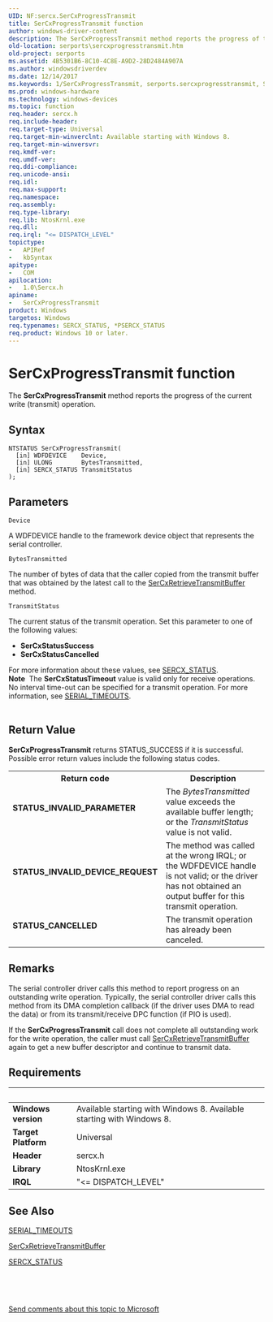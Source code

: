 ```yaml
---
UID: NF:sercx.SerCxProgressTransmit
title: SerCxProgressTransmit function
author: windows-driver-content
description: The SerCxProgressTransmit method reports the progress of the current write (transmit) operation.
old-location: serports\sercxprogresstransmit.htm
old-project: serports
ms.assetid: 4B5301B6-8C10-4C8E-A9D2-28D2484A907A
ms.author: windowsdriverdev
ms.date: 12/14/2017
ms.keywords: 1/SerCxProgressTransmit, serports.sercxprogresstransmit, SerCxProgressTransmit, SerCxProgressTransmit method [Serial Ports]
ms.prod: windows-hardware
ms.technology: windows-devices
ms.topic: function
req.header: sercx.h
req.include-header: 
req.target-type: Universal
req.target-min-winverclnt: Available starting with Windows 8.
req.target-min-winversvr: 
req.kmdf-ver: 
req.umdf-ver: 
req.ddi-compliance: 
req.unicode-ansi: 
req.idl: 
req.max-support: 
req.namespace: 
req.assembly: 
req.type-library: 
req.lib: NtosKrnl.exe
req.dll: 
req.irql: "<= DISPATCH_LEVEL"
topictype:
-	APIRef
-	kbSyntax
apitype:
-	COM
apilocation:
-	1.0\Sercx.h
apiname:
-	SerCxProgressTransmit
product: Windows
targetos: Windows
req.typenames: SERCX_STATUS, *PSERCX_STATUS
req.product: Windows 10 or later.
---
```



# SerCxProgressTransmit function
The <b>SerCxProgressTransmit</b> method reports the progress of the current write (transmit) operation.

## Syntax

````
NTSTATUS SerCxProgressTransmit(
  [in] WDFDEVICE    Device,
  [in] ULONG        BytesTransmitted,
  [in] SERCX_STATUS TransmitStatus
);
````

## Parameters

`Device`

A WDFDEVICE handle to the framework device object that represents the serial controller.

`BytesTransmitted`

The number of bytes of data that the caller copied from the transmit buffer that was obtained by the latest call to the <a href="..\sercx\nf-sercx-sercxretrievetransmitbuffer.md">SerCxRetrieveTransmitBuffer</a> method.

`TransmitStatus`

The current status of the transmit operation. Set this parameter to one of the following values:

<ul>
<li><b>SerCxStatusSuccess</b></li>
<li><b>SerCxStatusCancelled</b></li>
</ul>
For more information about these values, see <a href="..\sercx\ne-sercx-_sercx_status.md">SERCX_STATUS</a>.

<div class="alert"><b>Note</b>  The <b>SerCxStatusTimeout</b> value is valid only for receive operations. No interval time-out can be specified for a transmit operation. For more information, see <a href="..\ntddser\ns-ntddser-_serial_timeouts.md">SERIAL_TIMEOUTS</a>.</div>
<div> </div>


## Return Value

<b>SerCxProgressTransmit</b> returns STATUS_SUCCESS if it is successful. Possible error return values include the following status codes.

<table>
<tr>
<th>Return code</th>
<th>Description</th>
</tr>
<tr>
<td width="40%">
<dl>
<dt><b>STATUS_INVALID_PARAMETER</b></dt>
</dl>
</td>
<td width="60%">
The <i>BytesTransmitted</i> value exceeds the available buffer length; or the <i>TransmitStatus</i> value is not valid.

</td>
</tr>
<tr>
<td width="40%">
<dl>
<dt><b>STATUS_INVALID_DEVICE_REQUEST</b></dt>
</dl>
</td>
<td width="60%">
The method was called at the wrong IRQL; or the WDFDEVICE handle is not valid; or the driver has not obtained an output buffer for this transmit operation.

</td>
</tr>
<tr>
<td width="40%">
<dl>
<dt><b>STATUS_CANCELLED</b></dt>
</dl>
</td>
<td width="60%">
The transmit operation has already been canceled.

</td>
</tr>
</table>

## Remarks

The serial controller driver calls this method to report progress on an outstanding write operation. Typically, the serial controller driver calls this method from its DMA completion callback (if the driver uses DMA to read the data) or from its transmit/receive DPC function (if PIO is used).

If the <b>SerCxProgressTransmit</b> call does not complete all outstanding work for the write operation, the caller must call <a href="..\sercx\nf-sercx-sercxretrievetransmitbuffer.md">SerCxRetrieveTransmitBuffer</a> again to get a new buffer descriptor and continue to transmit data.

## Requirements
| &nbsp; | &nbsp; |
| ---- |:---- |
| **Windows version** | Available starting with Windows 8. Available starting with Windows 8. |
| **Target Platform** | Universal |
| **Header** | sercx.h |
| **Library** | NtosKrnl.exe |
| **IRQL** | "<= DISPATCH_LEVEL" |

## See Also

<a href="..\ntddser\ns-ntddser-_serial_timeouts.md">SERIAL_TIMEOUTS</a>



<a href="..\sercx\nf-sercx-sercxretrievetransmitbuffer.md">SerCxRetrieveTransmitBuffer</a>



<a href="..\sercx\ne-sercx-_sercx_status.md">SERCX_STATUS</a>



 

 

<a href="mailto:wsddocfb@microsoft.com?subject=Documentation%20feedback [serports\serports]:%20SerCxProgressTransmit method%20 RELEASE:%20(12/14/2017)&amp;body=%0A%0APRIVACY STATEMENT%0A%0AWe use your feedback to improve the documentation. We don't use your email address for any other purpose, and we'll remove your email address from our system after the issue that you're reporting is fixed. While we're working to fix this issue, we might send you an email message to ask for more info. Later, we might also send you an email message to let you know that we've addressed your feedback.%0A%0AFor more info about Microsoft's privacy policy, see http://privacy.microsoft.com/en-us/default.aspx." title="Send comments about this topic to Microsoft">Send comments about this topic to Microsoft</a>